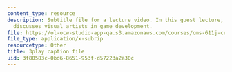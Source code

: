 ```yaml
---
content_type: resource
description: Subtitle file for a lecture video. In this guest lecture, Luigi Guatieri
  discusses visual artists in game development.
file: https://ol-ocw-studio-app-qa.s3.amazonaws.com/courses/cms-611j-creating-video-games-fall-2014/3f80583c0bd68651953fd57223a2a30c_gQHbZlo4Exo.srt
file_type: application/x-subrip
resourcetype: Other
title: 3play caption file
uid: 3f80583c-0bd6-8651-953f-d57223a2a30c
---
```

